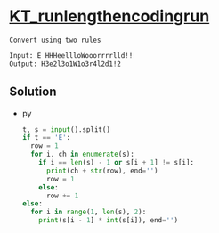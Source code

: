 # [KT_runlengthencodingrun](https://open.kattis.com/problems/runlengthencodingrun)

```en
Convert using two rules
```

```txt
Input: E HHHeellloWooorrrrlld!!
Output: H3e2l3o1W1o3r4l2d1!2
```

## Solution

* py

  ```py
  t, s = input().split()
  if t == 'E':
    row = 1
    for i, ch in enumerate(s):
      if i == len(s) - 1 or s[i + 1] != s[i]:
        print(ch + str(row), end='')
        row = 1
      else:
        row += 1
  else:
    for i in range(1, len(s), 2):
      print(s[i - 1] * int(s[i]), end='')
  ```
